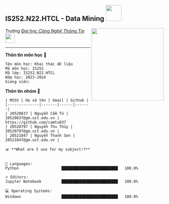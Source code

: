 <h2>IS252.N22.HTCL - Data Mining <img src="https://media.giphy.com/media/12oufCB0MyZ1Go/giphy.gif" width="50"></h2>
<img align='right' src="https://media.giphy.com/media/M9gbBd9nbDrOTu1Mqx/giphy.gif" width="230">
<p><em>Trường <a href="http://www.cleartax.in">Đại học Công Nghệ Thông Tin</a><img src="https://media.giphy.com/media/WUlplcMpOCEmTGBtBW/giphy.gif" width="30"> 
</em></p>

---
<!--START_SECTION:waka-->
**Thôn tin môn học 🐤** 

```text
Tên môn học: Khai thác dữ liệu
Mã môn học: IS252
Mã lớp: IS252.N22.HTCL
Năm học: 2023-2024
Giảng viên: 

```
**Thôn tin nhóm 🐤** 
```text
| MSSV | Họ và tên | Gmail | Github |
|--------------|-------|------|-------|
| 20520837 | Nguyễn Cẩm Tú | 20520837@gm.uit.edu.vn | https://github.com/camtu837 
| 20520797 | Nguyễn Thu Thủy | 20520797@gm.uit.edu.vn |  
| 20521847 | Nguyễn Thanh Sơn | 20521847@gm.uit.edu.vn |

📊 **What are I use for my subject!?** 
```

```text

💬 Languages: 
Python                   █████████████████████████   100.0% 

🔥 Editors: 
Jupyter Notebook         █████████████████████████   100.0% 

💻 Operating Systems: 
Windows                  █████████████████████████   100.0%

```
<!--END_SECTION:waka-->


